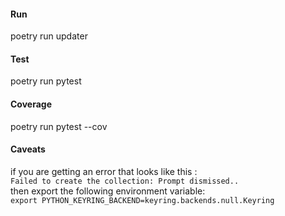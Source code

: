 #### Run
poetry run updater

#### Test
poetry run pytest 

#### Coverage
poetry run pytest --cov

#### Caveats
if you are getting an error that looks like this :<br> `Failed to create the collection: Prompt dismissed..`<br>
then export the following environment variable: <br>
`export PYTHON_KEYRING_BACKEND=keyring.backends.null.Keyring`